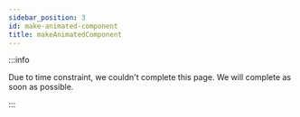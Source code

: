 ```yaml
---
sidebar_position: 3
id: make-animated-component
title: makeAnimatedComponent
---
```


:::info

Due to time constraint, we couldn't complete this page. We will complete as soon as possible.

:::
